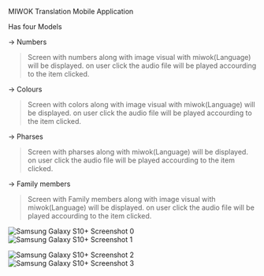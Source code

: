 MIWOK Translation Mobile Application 

Has four Models 

-> Numbers 

   > Screen with numbers along with image visual with miwok(Language) will be displayed.
   > on user click the audio file will be played accourding to the item clicked.

-> Colours 

   > Screen with colors along with image visual with miwok(Language) will be displayed.
   > on user click the audio file will be played accourding to the item clicked.

-> Pharses 

   > Screen with pharses along with miwok(Language) will be displayed.
   > on user click the audio file will be played accourding to the item clicked.

-> Family members 

   > Screen with Family members along with image visual with miwok(Language) will be displayed.
   > on user click the audio file will be played accourding to the item clicked.





![Samsung Galaxy S10+ Screenshot 0](https://user-images.githubusercontent.com/98322945/153558023-1a43f0f5-80f1-4dbe-b582-5395bc1cb389.png)![Samsung Galaxy S10+ Screenshot 1](https://user-images.githubusercontent.com/98322945/153558036-64532fb3-0e35-44a0-85b3-9b3a038b469d.png)

![Samsung Galaxy S10+ Screenshot 2](https://user-images.githubusercontent.com/98322945/153558054-5099a10e-ae60-4786-ba93-50578a9f7899.png)![Samsung Galaxy S10+ Screenshot 3](https://user-images.githubusercontent.com/98322945/153558062-f8a3362c-d2b7-475e-951d-aa6835b4e42d.png)
